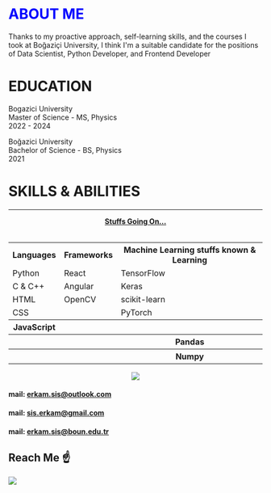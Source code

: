 <h1 align="left" style="color:blue;"> <b> ABOUT ME </b> </h1>

<p>Thanks to my proactive approach, self-learning skills, and the courses I took at Boğaziçi University, I think I'm a suitable candidate for the positions of Data Scientist, Python Developer, and Frontend Developer </p>


<h1 align="left" > <b> EDUCATION </b> </h1>

Bogazici University \
Master of Science - MS, Physics \
2022 - 2024

Boğazici University \
Bachelor of Science - BS, Physics \
2021

<h1 align="left" > <b> SKILLS & ABILITIES </b> </h1>

<hr> </hr>

<p align="center">
  <b> <u> Stuffs Going On... </u> </b>
  <br/>
  <br/>

<table>
  <tr>
    <th>Languages</th>
    <th>Frameworks</th>
    <th>Machine Learning stuffs known & Learning</th>
  </tr>
  <tr>
    <td>Python</td>
    <td>React</td>
    <td>TensorFlow</td>
  </tr>
  <tr>
    <td>C & C++</td>
    <td>Angular</td>
    <td>Keras</td>
  </tr>
  <tr>
    <td>HTML</td>
    <td>OpenCV</td>
    <td>scikit-learn</td>
  </tr>
   <tr>
    <td>CSS</td>
    <td></td>
    <td>PyTorch</td>
  </tr>
  <tr>
    <th>JavaScript</th>
    <th></th>
    <th></th>
  </tr>
  <tr>
    <th></th>
    <th></th>
    <th>Pandas</th>
  </tr>
  <tr>
    <th></th>
    <th></th>
    <th>Numpy</th>
  </tr>
</table>


<a href="https://www.linkedin.com/in/erkam-s-1410a9155/">
<img src="https://img.shields.io/badge/linkedin-%230077B5.svg?style=for-the-badge&logo=linkedin&logoColor=white"></a>

#### mail: erkam.sis@outlook.com
#### mail: sis.erkam@gmail.com
#### mail: erkam.sis@boun.edu.tr

## Reach Me ☝️


![](https://hit.yhype.me/github/profile?user_id=77543865)
